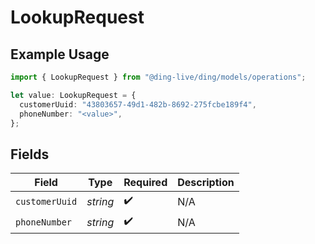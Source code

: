 # LookupRequest

## Example Usage

```typescript
import { LookupRequest } from "@ding-live/ding/models/operations";

let value: LookupRequest = {
  customerUuid: "43803657-49d1-482b-8692-275fcbe189f4",
  phoneNumber: "<value>",
};
```

## Fields

| Field              | Type               | Required           | Description        |
| ------------------ | ------------------ | ------------------ | ------------------ |
| `customerUuid`     | *string*           | :heavy_check_mark: | N/A                |
| `phoneNumber`      | *string*           | :heavy_check_mark: | N/A                |
